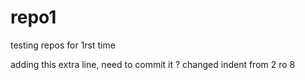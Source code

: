 # repo1
testing repos for 1rst time

adding this extra line, need to commit it ? changed  indent from 2 ro 8
